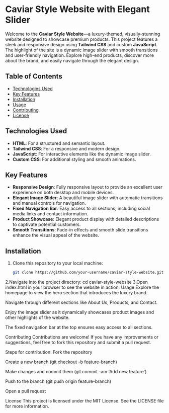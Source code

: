 # Caviar Style Website with Elegant Slider

Welcome to the **Caviar Style Website**—a luxury-themed, visually-stunning website designed to showcase premium products. This project features a sleek and responsive design using **Tailwind CSS** and custom **JavaScript**. The highlight of the site is a dynamic image slider with smooth transitions and user-friendly navigation. Explore high-end products, discover more about the brand, and easily navigate through the elegant design.

## Table of Contents

- [Technologies Used](#technologies-used)
- [Key Features](#key-features)
- [Installation](#installation)
- [Usage](#usage)
- [Contributing](#contributing)
- [License](#license)

## Technologies Used

- **HTML**: For a structured and semantic layout.
- **Tailwind CSS**: For a responsive and modern design.
- **JavaScript**: For interactive elements like the dynamic image slider.
- **Custom CSS**: For additional styling and smooth animations.

## Key Features

- **Responsive Design**: Fully responsive layout to provide an excellent user experience on both desktop and mobile devices.
- **Elegant Image Slider**: A beautiful image slider with automatic transitions and manual controls for navigation.
- **Fixed Navigation Bar**: Easy access to all sections, including social media links and contact information.
- **Product Showcase**: Elegant product display with detailed descriptions to captivate potential customers.
- **Smooth Transitions**: Fade-in effects and smooth slide transitions enhance the visual appeal of the website.

## Installation

1. Clone this repository to your local machine:
   ```bash
   git clone https://github.com/your-username/caviar-style-website.git
2.Navigate into the project directory:
cd caviar-style-website
3.Open index.html in your browser to see the website in action.
Usage
Explore the homepage to view the hero section that introduces the luxury brand.

Navigate through different sections like About Us, Products, and Contact.

Enjoy the image slider as it dynamically showcases product images and other highlights of the website.

The fixed navigation bar at the top ensures easy access to all sections.

Contributing
Contributions are welcome! If you have any improvements or suggestions, feel free to fork this repository and submit a pull request.

Steps for contribution:
Fork the repository

Create a new branch (git checkout -b feature-branch)

Make changes and commit them (git commit -am 'Add new feature')

Push to the branch (git push origin feature-branch)

Open a pull request

License
This project is licensed under the MIT License. See the LICENSE file for more information.
